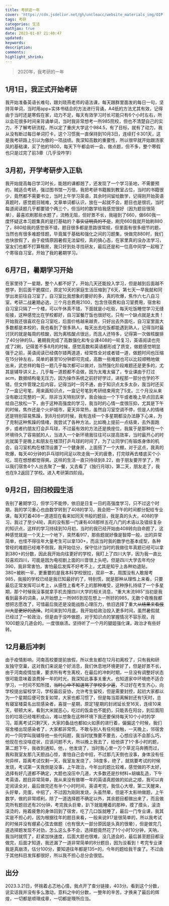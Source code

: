 ```yaml
---
title: 考研这一年
cover: 'https://cdn.jsdelivr.net/gh/uncleacc/website_materials_img/OIP.jpg'
tags: 考研
categories: 生活
mathjax: true
date: 2023-01-07 21:40:47
updated: 
keywords: 
description: 
comments: 
highlight_shrink: 
---
```


> 2020年，我考研的一年

## 1月1日，我正式开始考研

我开始准备英语长难句，跟刘晓燕老师的语法课，每天跟群里面发的每日一句，坚持背单词，当时用app+实体书结合的方法进行背诵，A4纸的方法尤其有效，记得由于当时还是寒假在家，动力不足，每天有效学习时长可能只有6个小时左右，所以会花很多时间来背诵单词，当时我非常想考一所985院校，但也不清楚自己的实力，不了解考研流程，所以定了重庆大学这个984.5，有了目标，就有了动力，我从没有断过每日单词打卡，这个习惯我一直保持到10月3日，连续打卡301天，这是我考研路上引以为傲的一项战绩。我深知高数的重要性，所以很早就开始跟汤家凤的基础课，买了他的1800，每天下午都会听一会，做点题，但不多，整个寒假也只是过完了前3章（几乎没咋学）

## 3月初，开学考研步入正轨

我开始提高每日学习时长，能翘的课都翘了，还发现了一个学习圣地，不需要预约，贼适合考研，强过图书馆一万倍，我把考研书籍搬到教室占位，当时的书籍很少，竟然都不需要书立，当时上午学习英语，其余时间留给数学，记得刚开始英语真题时，感觉题目贼难，文章单词都认识，放在一起就不会，题目也是很坑，当时每道阅读题几乎都要错个两三个，但当时的数学给我感觉很好（因为题目很简单），最喜欢刷那些水题了，流畅无阻，但好景不长，我碰到了660，做660我一度怀疑这本习题集真的是打基础的？~~事实证明真的不是~~，刷完660我就开始刷880了，880给我的感觉很不错，题目很多都是思路很常规，但里面有很多细节的题，当然也有很多难题怪题，毕竟属于基础和强化之间的习题集，快做完880时，我们也快放假了，由于疫情原因暑假无法留校，真的搞心态，在家里真的没办法学习，室友们也都不打算租房，我只好到处寻找研友，最后还是和一位高中同学一起租了个寄宿自习室，开始了我的暑期学习。

## 6月7日，暑期学习开始

在家里待了一星期，整个人都不好了，开始几天还能投入学习，但是越到后面越不想学，到后面干脆摆烂，原定10天的家庭生活压缩到了6天，第七天一早我就和同学出发前往自习室了，自习室比我想象的要好的多，真的吹爆，焦作六七八自习室，考研二战暑期必选，三个月总费用2100，包含住宿费和自习室费用，宿舍和自习室只隔了一个楼，可以午休真不错，下面就是小吃街，每天吃饭睡觉学习无缝衔接，这种感觉比在学校都好，自习室餐厅饭也很好吃，只有一个缺点就是太贵！开始我还很喜欢在自习室吃，后面价格越来越贵，只好出去外面吃，自习室里面大多数都是本校的，我也看到了很多熟人，每天出去吃饭都能遇到熟人，记得当时最讨厌的就是每周的核酸，因为离核酸点很远，而且人还特多，记得第一次做核酸排了40分钟的队，暑期我完成了高数强化和专业课408的一轮复习，英语阅读也完成了2刷，记得差不多8月的时候，感觉高数和英语都形成了质变，做题感觉明显强于之前，英语阅读已经偶尔错两道道，经常性全对或者错一道，做题时间也压缩在15分钟左右，简单的甚至10分钟即可完成，高数一些难题也可以比较顺畅地做出来，武忠祥的每日一题几乎每次都可以做对，当然强化阶段难题还是更多的，尤其是辅导讲义上，几乎每一道题都不会做，因为太难太偏了，专业课由于打过acm，数据结构毫无压力，因为操作系统之前好好学过，进程那一部分也学的不错，但文件管理之后内容，记得当时一窍不通，由于知识点太多太杂，我当时还买了一盒记号笔，用来画知识点，一盒记号笔到考研结束用完了5支。三个月没从来没有歇过完整的一天，除非当天特别厌学，我会抽出一个下午或者晚上早点回去来给自己放松一下，由于这种高强度的学习，我当时的心情一度很压抑，尤其是下午的时候，焦作还是个火炉城市，夏天异常热，虽然自习室空调不停，但是人的情绪还是特别容易焦躁，到8月份的时候，我有连续一个多星期都没办法静下心来，为了克制这种焦躁的情绪，我尝试了各种方法，比如晚上提前一点结束，去外面跑步，或者约朋友打会乒乓球，不过最有效的方法还是换座位，我属于是那种在一个环境待久了容易腻的人，当进入一个新环境我往往可以提高效率，当时最开心的时光就属于是晚上和朋友在楼顶打乒乓球的时间了，为了让同学们有锻炼身体的机会，自习室机构在楼顶设置了一个健身房，上面搭了一个大棚，对于这点，我真的吹爆，每天40分钟的乒乓球时间足以吹走我一天的疲惫，打完球再去楼底买个小吃，现在想想都觉得爽。这样的生活一直只持续到8.22，由于朋友要开学了，所以我们宿舍4个人出去聚了一餐，又去看了《独行月球》，第二天，朋友走了，我也在9.2返回了学校。进入考研第四阶段。

## 9月2日，回归校园生活

告别了暑期学习，但学习不能停，依旧是日复一日的高强度学习，只不过这个时期，我的学习重心也由数学转到了408的学习，我会把一下午的时间都分配给专业课，每天盯着408一道道现在看来如同天书般的题目，我是真的头大，408的学习，我过了至少4轮，真的没有那一门课有408那样五花八门的术语以及错综复杂的知识点，这样的学习持续到10月初，当时的我已经开始由408转向自命题了，这种感觉就是一个天上一个地下，突然看917，那些题就好像是智障一般，出的异常简单，也怪不得往年大量考生可以拿130+，而且当时我的数学也基本成型，各种曾经的难题已经难不倒我，我开始估分，保守估计当时的我做往年真题已经可以拿到380+的分数，因此我开始向往更好的学校，我盯上了四川大学，因为我一直比较喜欢四川，可能是因为电视剧上面的川音很上头吧，但是四川大学去年均分390，我非常害怕，害怕最后发挥不好考不上，尤其是知乎上各种劝退贴，380+被刷一半，更重要的是我本科学校很拉，双非一本，周围没有人敢报考985，我报的学校已经是我已知最好的了，特别慌，就是那种从理性上来看，只要最后正常发挥可以考上，从感性上看考不上的那种难受，这种挣扎持续了一个多星期，那个时候我没事就拿手机去搜四川大学的相关消息，“重大末流985”当初是我看到最多的词条，从开始想上一所985到现在想上一所好的985，无数个夜晚我都想把志愿改了，可惜最后我还是没能战胜心理压力，依旧选择了重大~~从结果来看报川大是更好的选择~~。时间来到10月底，我开始给政治投入更多时间，虽然暑假就已经过了一轮政治，但是由于没咋做题，对于知识点的掌握情况不容乐观，肖1000题没几道会的，一度很崩溃。坚持听了一个月的腿姐强化课，政治才有些好转。

## 12月最后冲刺

由于疫情影响，河南高校要提前放假，所以舍友都在12月初离校了，只有我和研友独守空巢，这对我们来说是个好消息，我们休息地环境更好了，但是好景不长，由于河南疫情加重，要求所有考生离校，在最后的冲刺时期，一旦没有调整好状态很可能意味着浪费掉一年的时光，我深知此事事关重大，也知道家中环境绝不适合学习，一时间不知所措，~~当时心中不知道骂了学校多少遍~~，不过好在考生齐心，向学校提出留校学习，学校最后妥协，允许考生留校，但是需要封控，起初大家都以为一个星期后便可恢复如常，大家也都习惯了，但是每当距离解封还有1天时，总有寝室楼莫名出现感染者，喜提一星期，原定1星期的封闭延长至16天，连续10来天，顿顿大米，看到大米就恶心，吃过的饭盒也不能扔，只能丢在阳台，到后面阳台的垃圾已经堆积成山，难以想象在这种环境下我还要保持每天10个小时的学习。距离考试只剩7天，大家的备战也都如火如荼的进行着，偏偏这个时候，我们宿舍楼出现感染者了，大家都非常慌，不敢与别人有任何接触，一天晚上，邻宿舍的一个同学叫我辅导他一些代码题，我当时犹豫要不要去，心想应该不会那么巧，他现在也没啥症状，应该问题不大，所以晚上我去了，给他讲了1个多小时的题，第二题下午，我收到通知，他，，他发烧了，当时我心里一万个草泥马奔腾而过，我和我室友那几天胆战心惊，害怕自己会中招，不过那几天倒也没事，身体没有任何异样，距离考试仅剩一天，我室友发烧了，38度多，绝了，就挑要考试的时候发烧，考试第一天我倒是没事，上午政治，今年出的题比较难，感觉做的不太好，选择有好几道都不确定，大题也没压中几道，大多数还是抄材料+胡编乱造，下午考英语，题目异常简单，我从来没有做哪一年的英语真题做的如此之顺，我可以肯定阅读全对，最后做完还有半个小时时间，英语考完，我信心大增，第二天醒来，头好晕，完蛋，中招了，不过因为刚刚发烧，头虽然晕，但是不太影响做题，上午数学，做的非常顺利，除了一道选择题不确定以外，其余题目都做出来了，而且做完所有题目还有20分钟，考完我头巨晕，趴下就能睡着的那种，摸了摸头，滚烫滚烫的，拖着疲惫的身体回到了宿舍，吃了几口饭就睡了，最后一门专业课，我其实是不担心的，因为根据往年的题目来看，一般来说917是很简单的，所以我考试的时候并没有绷紧心弦去做题（也有很大一部分原因是头真的很晕），但是做完几道选择题发现不对劲，怎么这么多不会，选择题竟然花了1个小时10分钟，天呐，我当时就慌了，赶紧加快速度，后面大题也很难，没几道会的，最后甚至题目都没做完，后面才知道，我还漏了一道非常简单的8分题目，因为没看到！考完专业课我是真崩溃，估分100分，要知道往年都是135+的，今年的题给我干废了。不过由于其他科目发挥都很好，所以我不担心总分会很低。

## 出分

2023.3.21日，怀揣着忐忑地心情，我点开了查分链接，403分。看到这个分数，说实话我并没有多么激动，意料之中的分数，一整年的辛苦，才换来了最后的辉煌，一切都是顺理成章，一切都是理所应当。





















